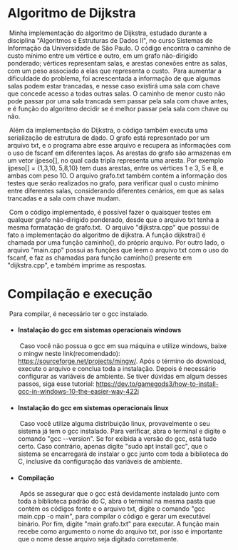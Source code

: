 # Algoritmo de Dijkstra

​	Minha implementação do algoritmo de Dijkstra, estudado durante a disciplina "Algoritmos e Estruturas de Dados II", no curso Sistemas de Informação da Universidade de São Paulo. O código encontra o caminho de custo mínimo entre um vértice e outro, em um grafo não-dirigido ponderado; vértices representam salas, e arestas conexões entre as salas, com um peso associado a elas que representa o custo.
​	Para aumentar a dificuldade do problema, foi acrescentada a informação de que algumas salas podem estar trancadas, e nesse caso existirá uma sala com chave que concede acesso a todas outras salas. O caminho de menor custo não pode passar por uma sala trancada sem passar pela sala com chave antes, e é função do algoritmo decidir se é melhor passar pela sala com chave ou não.
		
​	Além da implementação do Dijkstra, o código também executa uma serialização de estrutura de dado. O grafo está representado por um arquivo txt, e o  programa abre esse arquivo e recupera as informações com o uso de fscanf em diferentes laços. As arestas do grafo são armazenas em um vetor ijpeso[], no qual cada tripla representa uma aresta. Por exemplo ijpeso[] = {1,3,10, 5,8,10} tem duas arestas, entre os vértices 1 e 3, 5 e 8, e ambas com peso 10. O arquivo grafo.txt também contém a informação dos testes que serão realizados no grafo, para verificar qual o custo mínimo entre diferentes salas, considerando diferentes cenários, em que as salas trancadas e a sala com chave mudam.

​	Com o código implementado, é possível fazer o quaisquer testes em qualquer grafo não-dirigido ponderado, desde que o arquivo txt tenha a mesma formatação de grafo.txt.
​	O arquivo "dijkstra.cpp" que possui de fato a implementação do algoritmo de dijkstra. A função dijkstra() é chamada por uma função caminho(), do próprio arquivo. Por outro lado, o arquivo "main.cpp" possui as funções que leem o arquivo txt com o uso do fscanf, e faz as chamadas para função caminho() presente em "dijkstra.cpp", e também imprime as respostas.

# Compilação e execução

​	Para compilar, é necessário ter o gcc instalado.

- #### Instalação do gcc em sistemas operacionais windows

  ​	Caso você não possua o gcc em sua máquina e utilize windows, baixe o mingw neste link(recomendado): https://sourceforge.net/projects/mingw/. Após o término do download, execute o arquivo e conclua toda a instalação. Depois é necessário configurar as variáveis de ambiente. Se tiver dúvidas em algum desses passos, siga esse tutorial: https://dev.to/gamegods3/how-to-install-gcc-in-windows-10-the-easier-way-422j

- #### Instalação do gcc em sistemas operacionais linux

  ​	Caso você utilize alguma distribuição linux, provavelmente o seu sistema já tem o gcc instalado. Para verificar, abra o terminal e digite o comando "gcc --version". Se for exibida a versão do gcc, está tudo certo. Caso contrário, apenas digite "sudo apt install gcc", que o sistema se encarregará de instalar o gcc junto com toda a biblioteca do C, inclusive da configuração das variáveis de ambiente.

- #### Compilação

  ​	Após se assegurar que o gcc está devidamente instalado junto com toda a biblioteca padrão do C, abra o terminal na mesma pasta que contém os códigos fonte e o arquivo txt, digite o comando "gcc main.cpp -o main", para compilar o código e gerar um executável binário. Por fim, digite "main grafo.txt" para executar. A função main recebe como argumento o nome do arquivo txt, por isso é importante que o nome desse arquivo seja digitado corretamente.
